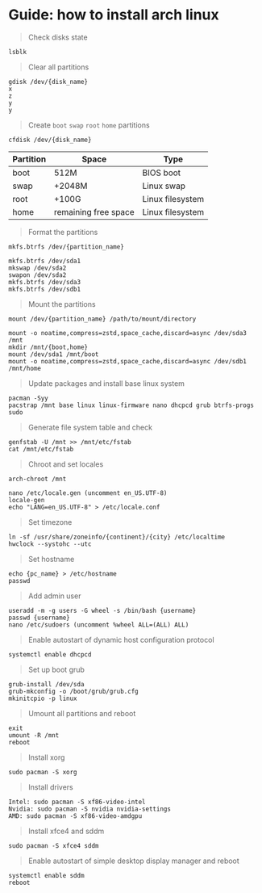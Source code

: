 # Guide: how to install arch linux

> Check disks state

```
lsblk
```

> Clear all partitions

```
gdisk /dev/{disk_name}
x
z
y
y
```

> Create `boot` `swap` `root` `home` partitions

`сfdisk /dev/{disk_name}`

| Partition | Space                | Type             |
| --------- | -------------------- | ---------------- |
| boot      | 512M                 | BIOS boot        |
| swap      | +2048M               | Linux swap       |
| root      | +100G                | Linux filesystem |
| home      | remaining free space | Linux filesystem |

> Format the partitions

`mkfs.btrfs /dev/{partition_name}`

```
mkfs.btrfs /dev/sda1
mkswap /dev/sda2
swapon /dev/sda2
mkfs.btrfs /dev/sda3
mkfs.btrfs /dev/sdb1
```

> Mount the partitions

`mount /dev/{partition_name} /path/to/mount/directory`

```
mount -o noatime,compress=zstd,space_cache,discard=async /dev/sda3 /mnt
mkdir /mnt/{boot,home}
mount /dev/sda1 /mnt/boot
mount -o noatime,compress=zstd,space_cache,discard=async /dev/sdb1 /mnt/home
```

> Update packages and install base linux system

```
pacman -Syy
pacstrap /mnt base linux linux-firmware nano dhcpcd grub btrfs-progs sudo
```

> Generate file system table and check

```
genfstab -U /mnt >> /mnt/etc/fstab
cat /mnt/etc/fstab
```

> Chroot and set locales

```
arch-chroot /mnt

nano /etc/locale.gen (uncomment en_US.UTF-8)
locale-gen
echo "LANG=en_US.UTF-8" > /etc/locale.conf
```

> Set timezone

```
ln -sf /usr/share/zoneinfo/{continent}/{city} /etc/localtime
hwclock --systohc --utc
```

> Set hostname

```
echo {pc_name} > /etc/hostname
passwd
```

> Add admin user

```
useradd -m -g users -G wheel -s /bin/bash {username}
passwd {username}
nano /etc/sudoers (uncomment %wheel ALL=(ALL) ALL)
```

> Enable autostart of dynamic host configuration protocol

```
systemctl enable dhcpcd
```

> Set up boot grub

```
grub-install /dev/sda
grub-mkconfig -o /boot/grub/grub.cfg
mkinitcpio -p linux
```

> Umount all partitions and reboot

```
exit
umount -R /mnt
reboot
```

> Install xorg

```
sudo pacman -S xorg
```

> Install drivers

```
Intel: sudo pacman -S xf86-video-intel
Nvidia: sudo pacman -S nvidia nvidia-settings
AMD: sudo pacman -S xf86-video-amdgpu
```

> Install xfce4 and sddm

```
sudo pacman -S xfce4 sddm
```

> Enable autostart of simple desktop display manager and reboot

```
systemctl enable sddm
reboot
```
